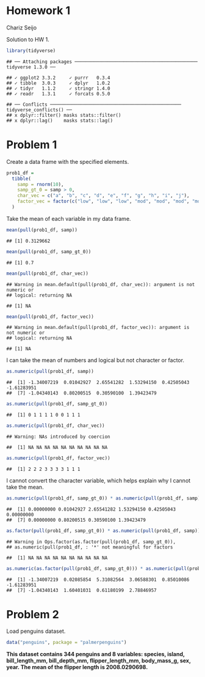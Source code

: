 Homework 1
================
Chariz Seijo

Solution to HW 1.

``` r
library(tidyverse)
```

    ## ── Attaching packages ───────────────────────────────────────────── tidyverse 1.3.0 ──

    ## ✓ ggplot2 3.3.2     ✓ purrr   0.3.4
    ## ✓ tibble  3.0.3     ✓ dplyr   1.0.2
    ## ✓ tidyr   1.1.2     ✓ stringr 1.4.0
    ## ✓ readr   1.3.1     ✓ forcats 0.5.0

    ## ── Conflicts ──────────────────────────────────────────────── tidyverse_conflicts() ──
    ## x dplyr::filter() masks stats::filter()
    ## x dplyr::lag()    masks stats::lag()

# Problem 1

Create a data frame with the specified elements.

``` r
prob1_df =
  tibble(
    samp = rnorm(10),
    samp_gt_0 = samp > 0,
    char_vec = c("a", "b", "c", "d", "e", "f", "g", "h", "i", "j"),
    factor_vec = factor(c("low", "low", "low", "mod", "mod", "mod", "mod", "high", "high", "high"))
  )
```

Take the mean of each variable in my data frame.

``` r
mean(pull(prob1_df, samp))
```

    ## [1] 0.3129662

``` r
mean(pull(prob1_df, samp_gt_0))
```

    ## [1] 0.7

``` r
mean(pull(prob1_df, char_vec))
```

    ## Warning in mean.default(pull(prob1_df, char_vec)): argument is not numeric or
    ## logical: returning NA

    ## [1] NA

``` r
mean(pull(prob1_df, factor_vec))
```

    ## Warning in mean.default(pull(prob1_df, factor_vec)): argument is not numeric or
    ## logical: returning NA

    ## [1] NA

I can take the mean of numbers and logical but not character or factor.

``` r
as.numeric(pull(prob1_df, samp))
```

    ##  [1] -1.34007219  0.01042927  2.65541282  1.53294150  0.42505043 -1.61283951
    ##  [7] -1.04340143  0.80200515  0.30590100  1.39423479

``` r
as.numeric(pull(prob1_df, samp_gt_0))
```

    ##  [1] 0 1 1 1 1 0 0 1 1 1

``` r
as.numeric(pull(prob1_df, char_vec))
```

    ## Warning: NAs introduced by coercion

    ##  [1] NA NA NA NA NA NA NA NA NA NA

``` r
as.numeric(pull(prob1_df, factor_vec))
```

    ##  [1] 2 2 2 3 3 3 3 1 1 1

I cannot convert the character variable, which helps explain why I
cannot take the mean.

``` r
as.numeric(pull(prob1_df, samp_gt_0)) * as.numeric(pull(prob1_df, samp))
```

    ##  [1] 0.00000000 0.01042927 2.65541282 1.53294150 0.42505043 0.00000000
    ##  [7] 0.00000000 0.80200515 0.30590100 1.39423479

``` r
as.factor(pull(prob1_df, samp_gt_0)) * as.numeric(pull(prob1_df, samp))
```

    ## Warning in Ops.factor(as.factor(pull(prob1_df, samp_gt_0)),
    ## as.numeric(pull(prob1_df, : '*' not meaningful for factors

    ##  [1] NA NA NA NA NA NA NA NA NA NA

``` r
as.numeric(as.factor(pull(prob1_df, samp_gt_0))) * as.numeric(pull(prob1_df, samp))
```

    ##  [1] -1.34007219  0.02085854  5.31082564  3.06588301  0.85010086 -1.61283951
    ##  [7] -1.04340143  1.60401031  0.61180199  2.78846957

# Problem 2

Load penguins dataset.

``` r
data("penguins", package = "palmerpenguins")
```

**This dataset contains 344 penguins and 8 variables: species, island,
bill\_length\_mm, bill\_depth\_mm, flipper\_length\_mm, body\_mass\_g,
sex, year. The mean of the flipper length is 2008.0290698.**
